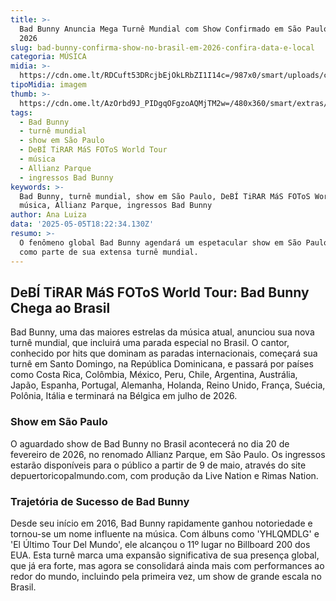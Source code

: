 ```yaml
---
title: >-
  Bad Bunny Anuncia Mega Turnê Mundial com Show Confirmado em São Paulo para
  2026
slug: bad-bunny-confirma-show-no-brasil-em-2026-confira-data-e-local
categoria: MÚSICA
midia: >-
  https://cdn.ome.lt/RDCuft53DRcjbEjOkLRbZI1I14c=/987x0/smart/uploads/conteudo/fotos/bad-bunny_Gdd8ld8.png
tipoMidia: imagem
thumb: >-
  https://cdn.ome.lt/AzOrbd9J_PIDgqOFgzoAQMjTM2w=/480x360/smart/extras/conteudos/bad-bunny-2.webp
tags:
  - Bad Bunny
  - turnê mundial
  - show em São Paulo
  - DeBÍ TiRAR MáS FOToS World Tour
  - música
  - Allianz Parque
  - ingressos Bad Bunny
keywords: >-
  Bad Bunny, turnê mundial, show em São Paulo, DeBÍ TiRAR MáS FOToS World Tour,
  música, Allianz Parque, ingressos Bad Bunny
author: Ana Luiza
data: '2025-05-05T18:22:34.130Z'
resumo: >-
  O fenômeno global Bad Bunny agendará um espetacular show em São Paulo em 2026,
  como parte de sua extensa turnê mundial.
---
```


## DeBÍ TiRAR MáS FOToS World Tour: Bad Bunny Chega ao Brasil

Bad Bunny, uma das maiores estrelas da música atual, anunciou sua nova turnê mundial, que incluirá uma parada especial no Brasil. O cantor, conhecido por hits que dominam as paradas internacionais, começará sua turnê em Santo Domingo, na República Dominicana, e passará por países como Costa Rica, Colômbia, México, Peru, Chile, Argentina, Austrália, Japão, Espanha, Portugal, Alemanha, Holanda, Reino Unido, França, Suécia, Polônia, Itália e terminará na Bélgica em julho de 2026.

### Show em São Paulo

O aguardado show de Bad Bunny no Brasil acontecerá no dia 20 de fevereiro de 2026, no renomado Allianz Parque, em São Paulo. Os ingressos estarão disponíveis para o público a partir de 9 de maio, através do site depuertoricopalmundo.com, com produção da Live Nation e Rimas Nation.

### Trajetória de Sucesso de Bad Bunny

Desde seu início em 2016, Bad Bunny rapidamente ganhou notoriedade e tornou-se um nome influente na música. Com álbuns como 'YHLQMDLG' e 'El Último Tour Del Mundo', ele alcançou o 11º lugar no Billboard 200 dos EUA. Esta turnê marca uma expansão significativa de sua presença global, que já era forte, mas agora se consolidará ainda mais com performances ao redor do mundo, incluindo pela primeira vez, um show de grande escala no Brasil.
